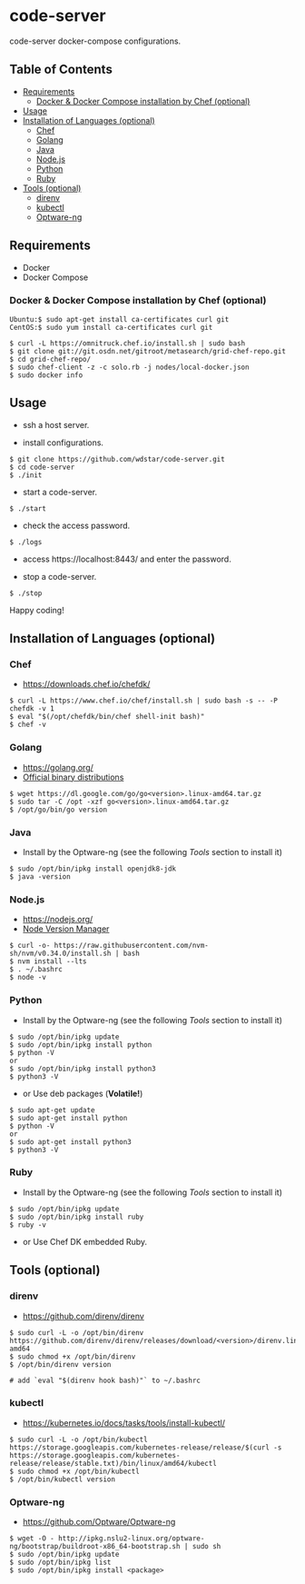 # code-server

code-server docker-compose configurations.

## Table of Contents

- [Requirements](#requirements)
    - [Docker & Docker Compose installation by Chef (optional)](#docker--docker-compose-installation-by-chef-optional)
- [Usage](#usage)
- [Installation of Languages (optional)](#installation-of-languages-optional)
    - [Chef](#chef)
    - [Golang](#golang)
    - [Java](#java)
    - [Node.js](#nodejs)
    - [Python](#python)
    - [Ruby](#ruby)
- [Tools (optional)](#tools-optional)
    - [direnv](#direnv)
    - [kubectl](#kubectl)
    - [Optware-ng](#optware-ng)

## Requirements

- Docker
- Docker Compose

### Docker & Docker Compose installation by Chef (optional)

```
Ubuntu:$ sudo apt-get install ca-certificates curl git
CentOS:$ sudo yum install ca-certificates curl git

$ curl -L https://omnitruck.chef.io/install.sh | sudo bash
$ git clone git://git.osdn.net/gitroot/metasearch/grid-chef-repo.git
$ cd grid-chef-repo/
$ sudo chef-client -z -c solo.rb -j nodes/local-docker.json
$ sudo docker info
```

## Usage

- ssh a host server.

- install configurations.

```
$ git clone https://github.com/wdstar/code-server.git
$ cd code-server
$ ./init
```

- start a code-server.

```
$ ./start
```

- check the access password.

```
$ ./logs
```

- access https://localhost:8443/ and enter the password.

- stop a code-server.

```
$ ./stop
```

Happy coding!

## Installation of Languages (optional)

### Chef

- https://downloads.chef.io/chefdk/

```
$ curl -L https://www.chef.io/chef/install.sh | sudo bash -s -- -P chefdk -v 1
$ eval "$(/opt/chefdk/bin/chef shell-init bash)"
$ chef -v
```

### Golang

- https://golang.org/
- [Official binary distributions](https://golang.org/dl/)

```
$ wget https://dl.google.com/go/go<version>.linux-amd64.tar.gz
$ sudo tar -C /opt -xzf go<version>.linux-amd64.tar.gz
$ /opt/go/bin/go version
```

### Java

- Install by the Optware-ng (see the following *Tools* section to install it)

```
$ sudo /opt/bin/ipkg install openjdk8-jdk
$ java -version
```

### Node.js

- https://nodejs.org/
- [Node Version Manager](https://github.com/nvm-sh/nvm)

```
$ curl -o- https://raw.githubusercontent.com/nvm-sh/nvm/v0.34.0/install.sh | bash
$ nvm install --lts
$ . ~/.bashrc
$ node -v
```

### Python

- Install by the Optware-ng (see the following *Tools* section to install it)

```
$ sudo /opt/bin/ipkg update
$ sudo /opt/bin/ipkg install python
$ python -V
or 
$ sudo /opt/bin/ipkg install python3
$ python3 -V
```

- or Use deb packages (**Volatile!**)

```
$ sudo apt-get update
$ sudo apt-get install python
$ python -V
or
$ sudo apt-get install python3
$ python3 -V
```

### Ruby

- Install by the Optware-ng (see the following *Tools* section to install it)

```
$ sudo /opt/bin/ipkg update
$ sudo /opt/bin/ipkg install ruby
$ ruby -v
```

- or Use Chef DK embedded Ruby.

## Tools (optional)

### direnv

- https://github.com/direnv/direnv

```
$ sudo curl -L -o /opt/bin/direnv https://github.com/direnv/direnv/releases/download/<version>/direnv.linux-amd64
$ sudo chmod +x /opt/bin/direnv
$ /opt/bin/direnv version

# add `eval "$(direnv hook bash)"` to ~/.bashrc
```

### kubectl

- https://kubernetes.io/docs/tasks/tools/install-kubectl/

```
$ sudo curl -L -o /opt/bin/kubectl https://storage.googleapis.com/kubernetes-release/release/$(curl -s https://storage.googleapis.com/kubernetes-release/release/stable.txt)/bin/linux/amd64/kubectl
$ sudo chmod +x /opt/bin/kubectl
$ /opt/bin/kubectl version
```

### Optware-ng

- https://github.com/Optware/Optware-ng

```
$ wget -O - http://ipkg.nslu2-linux.org/optware-ng/bootstrap/buildroot-x86_64-bootstrap.sh | sudo sh
$ sudo /opt/bin/ipkg update
$ sudo /opt/bin/ipkg list
$ sudo /opt/bin/ipkg install <package>
```
